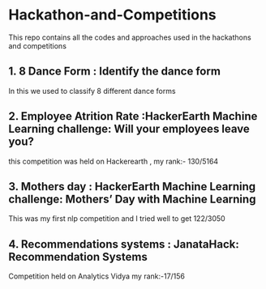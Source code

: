 # Hackathon-and-Competitions
This repo contains all the codes and approaches used in the hackathons and competitions

## 1. 8 Dance Form : Identify the dance form 
In this we used to classify 8 different dance forms

## 2. Employee Atrition Rate :HackerEarth Machine Learning challenge: Will your employees leave you?
this competition was held on Hackerearth , my rank:- 130/5164

## 3. Mothers day : HackerEarth Machine Learning challenge: Mothers’ Day with Machine Learning
This was my first nlp competition and I tried well to get 122/3050

## 4. Recommendations systems : JanataHack: Recommendation Systems
Competition held on Analytics Vidya my rank:-17/156

